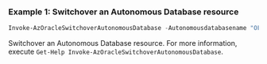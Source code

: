 ### Example 1: Switchover an Autonomous Database resource
```powershell
Invoke-AzOracleSwitchoverAutonomousDatabase -Autonomousdatabasename "OFakePowerShellTestAdbs" -ResourceGroupName "PowerShellTestRg" -PeerDbId "PeerDbId"
```

Switchover an Autonomous Database resource.
For more information, execute `Get-Help Invoke-AzOracleSwitchoverAutonomousDatabase`.